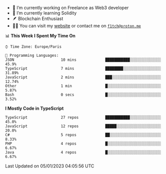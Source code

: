 - 🔭 I’m currently working on Freelance as Web3 developer
- 🌱 I’m currently learning Solidity
- 🪶 Blockchain Enthusiast
- 👨‍💻 You can visit my [website](https://f1tch.xyz) or contact me on [`f1tch@proton.me`](mailto:f1tch@proton.me)

<!--START_SECTION:waka-->
📊 **This Week I Spent My Time On** 

```text
⌚︎ Time Zone: Europe/Paris

💬 Programming Languages: 
JSON                     10 mins             ███████████░░░░░░░░░░░░░░   45.9% 
TypeScript               7 mins              ████████░░░░░░░░░░░░░░░░░   31.89% 
JavaScript               2 mins              ███░░░░░░░░░░░░░░░░░░░░░░   12.74% 
Other                    1 min               █░░░░░░░░░░░░░░░░░░░░░░░░   5.87% 
Bash                     0 secs              █░░░░░░░░░░░░░░░░░░░░░░░░   3.52%

```

**I Mostly Code in TypeScript** 

```text
TypeScript               27 repos            ███████████░░░░░░░░░░░░░░   45.0% 
JavaScript               12 repos            █████░░░░░░░░░░░░░░░░░░░░   20.0% 
C#                       5 repos             ██░░░░░░░░░░░░░░░░░░░░░░░   8.33% 
PHP                      4 repos             █░░░░░░░░░░░░░░░░░░░░░░░░   6.67% 
Java                     4 repos             █░░░░░░░░░░░░░░░░░░░░░░░░   6.67%

```



 Last Updated on 05/01/2023 04:05:56 UTC
<!--END_SECTION:waka-->
